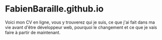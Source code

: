# FabienBaraille.github.io

Voici mon CV en ligne, vous y trouverez qui je suis, ce que j'ai fait dans ma vie avant d'être développeur web, pourquoi le changement et ce que je vais faire à partir de maintenant.
